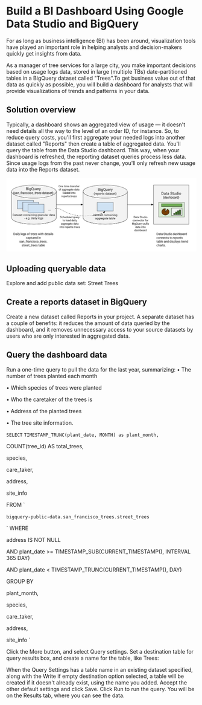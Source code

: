 # Build a BI Dashboard Using Google Data Studio and BigQuery

For as long as business intelligence (BI) has been around, visualization tools have played an important role in helping analysts and decision-makers quickly get insights from data. 

As a manager of tree services for a large city, you make important decisions based on usage logs data, stored in large (multiple TBs) date-partitioned tables in a BigQuery dataset called "Trees".To get business value out of that data as quickly as possible, you will build a dashboard for analysts that will provide visualizations of trends and patterns in your data.


## Solution overview

Typically, a dashboard shows an aggregated view of usage — it doesn't need details all the way to the level of an order ID, for instance. So, to reduce query costs, you'll first aggregate your needed logs into another dataset called "Reports" then create a table of aggregated data. You'll query the table from the Data Studio dashboard. This way, when your dashboard is refreshed, the reporting dataset queries process less data. Since usage logs from the past never change, you'll only refresh new usage data into the Reports dataset.

![Image of BI](https://github.com/IamVigneshC/GCP-BI-Dashboard-Using-Google-Data-Studio-and-BigQuery/blob/master/Resources/BI.jpg)


## Uploading queryable data

Explore and add public data set: Street Trees

## Create a reports dataset in BigQuery

Create a new dataset called Reports in your project. A separate dataset has a couple of benefits: it reduces the amount of data queried by the dashboard, and it removes unnecessary access to your source datasets by users who are only interested in aggregated data.

## Query the dashboard data

Run a one-time query to pull the data for the last year, summarizing:
•	The number of trees planted each month

•	Which species of trees were planted

•	Who the caretaker of the trees is

•	Address of the planted trees

•	The tree site information.

` SELECT `
 `TIMESTAMP_TRUNC(plant_date, MONTH) as plant_month, `
 
  COUNT(tree_id) AS total_trees,
  
  species,
  
  care_taker,
  
  address,
  
  site_info
  
FROM `

 ` bigquery-public-data.san_francisco_trees.street_trees ` 
 
` WHERE

  address IS NOT NULL
  
  AND plant_date >= TIMESTAMP_SUB(CURRENT_TIMESTAMP(), INTERVAL 365 DAY)
  
  AND plant_date < TIMESTAMP_TRUNC(CURRENT_TIMESTAMP(), DAY)
  
GROUP BY

  plant_month,
  
  species,
  
  care_taker,
  
  address,
  
  site_info  `
  
 
Click the More button, and select Query settings. Set a destination table for query results box, and create a name for the table, like Trees:
  
When the Query Settings has a table name in an existing dataset specified, along with the Write if empty destination option selected, a table will be created if it doesn't already exist, using the name you added.
Accept the other default settings and click Save.
Click Run to run the query.
You will be on the Results tab, where you can see the data.



